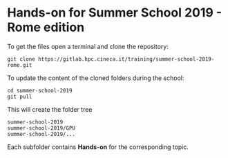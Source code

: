 # Hands-on for Summer School 2019 - Rome edition 

To get the files open a terminal and clone the repository:

```
git clone https://gitlab.hpc.cineca.it/training/summer-school-2019-rome.git
```

To update the content of the cloned folders during the school:
```
cd summer-school-2019
git pull
```

This will create the folder tree
```
summer-school-2019
summer-school-2019/GPU
summer-school-2019/...
```

Each subfolder contains **Hands-on** for the corresponding topic.
